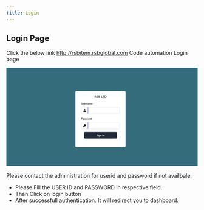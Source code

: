 ```yaml
---
title: Login
---
```

## Login Page

Click the below link 
http://rsbitem.rsbglobal.com Code automation Login page


![System flow](../assets/login.png)

Please contact the administration for userid and password if not availbale.

- Please Fill the USER ID and PASSWORD in respective field.
- Than Click on login button
- After successfull authentication. It will redirect you to dashboard. 